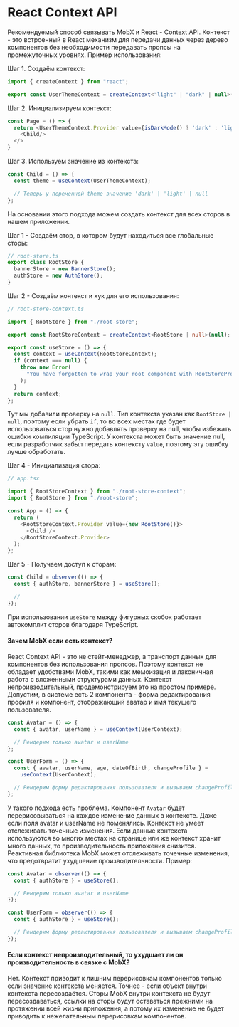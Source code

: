 # React Context API

Рекомендуемый способ связывать MobX и React - Сontext API. Контекст - это встроенный в React механизм для передачи данных через дерево компонентов без необходимости передавать пропсы на промежуточных уровнях. Пример использования:

Шаг 1. Создаём контекст:

```typescript
import { createContext } from "react";

export const UserThemeContext = createContext<"light" | "dark" | null>(null);
```

Шаг 2. Инициализируем контекст:

```typescript jsx
const Page = () => {
  return <UserThemeContext.Provider value={isDarkMode() ? 'dark' : 'light'}>
    <Child/>
  </>
}
```

Шаг 3. Используем значение из контекста:

```typescript jsx
const Child = () => {
  const theme = useContext(UserThemeContext);

  // Теперь у переменной theme значение 'dark' | 'light' | null
};
```

На основании этого подхода можем создать контекст для всех сторов в нашем приложении.

Шаг 1 - Создаём стор, в котором будут находиться все глобальные сторы:

```typescript
// root-store.ts
export class RootStore {
  bannerStore = new BannerStore();
  authStore = new AuthStore();
}
```

Шаг 2 - Создаём контекст и хук для его использования:

```typescript
// root-store-context.ts

import { RootStore } from "./root-store";

export const RootStoreContext = createContext<RootStore | null>(null);

export const useStore = () => {
  const context = useContext(RootStoreContext);
  if (context === null) {
    throw new Error(
      "You have forgotten to wrap your root component with RootStoreProvider"
    );
  }
  return context;
};
```

Тут мы добавили проверку на `null`. Тип контекста указан как `RootStore | null`, поэтому если убрать `if`, то во всех местах где будет использоваться стор нужно добавлять проверку на null, чтобы избежать ошибки компиляции TypeScript. У контекста может быть значение null, если разработчик забыл передать контексту `value`, поэтому эту ошибку лучше обработать.

Шаг 4 - Инициализация стора:

```typescript jsx
// app.tsx

import { RootStoreContext } from "./root-store-context";
import { RootStore } from "./root-store";

const App = () => {
  return (
    <RootStoreContext.Provider value={new RootStore()}>
      <Child />
    </RootStoreContext.Provider>
  );
};
```

Шаг 5 - Получаем доступ к сторам:

```typescript jsx
const Child = observer(() => {
  const { authStore, bannerStore } = useStore();

  //
});
```

При использовании `useStore` между фигурных скобок работает автокомплит сторов благодаря TypeScript.

#### Зачем MobX если есть контекст?

React Context API - это не стейт-менеджер, а транспорт данных для компонентов без использования пропсов. Поэтому контекст не обладает удобствами MobX, такими как мемоизация и лаконичная работа с вложенными структурами данных. Контекст непроивзодительный, продемонстрируем это на простом примере. Допустим, в системе есть 2 компонента - форма редактирования профиля и компонент, отображающий аватар и имя текущего пользователя.

```typescript jsx
const Avatar = () => {
  const { avatar, userName } = useContext(UserContext);

  // Рендерим только avatar и userName
};

const UserForm = () => {
  const { avatar, userName, age, dateOfBirth, changeProfile } =
    useContext(UserContext);

  // Рендерим форму редактирования пользователя и вызываем changeProfile при сохранении данных
};
```

У такого подхода есть проблема. Компонент `Avatar` будет перерисовываться на каждое изменение данных в контексте. Даже если поля avatar и userName не поменялись. Контекст не умеет отслеживать точечные изменения. Если данные контекста используются во многих местах на странице или же контекст хранит много данных, то производительность приложения снизится. Реактивная библиотека MobX может отслеживать точечные изменения, что предотвратит ухудшение производительности. Пример:

```typescript jsx
const Avatar = observer(() => {
  const { authStore } = useStore();

  // Рендерим только avatar и userName
});

const UserForm = observer(() => {
  const { authStore } = useStore();

  // Рендерим форму редактирования пользователя и вызываем changeProfile при сохранении данных
});
```

#### Если контекст непроизводительный, то ухудшает ли он производительность в связке с MobX?

Нет. Контекст приводит к лишним перерисовкам компонентов только если значение контекста меняется. Точнее - если объект внутри контекста пересоздаётся. Сторы MobX внутри контекста не будут пересоздаваться, ссылки на сторы будут оставаться прежними на протяжении всей жизни приложения, а потому их изменение не будет приводить к нежелательным перерисовкам компонентов.
